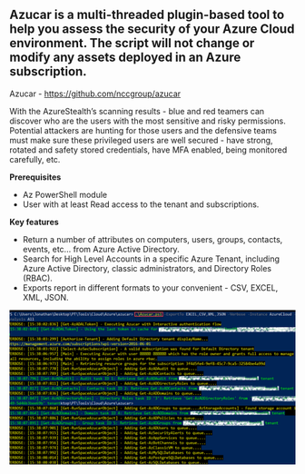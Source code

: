
## Azucar is a multi-threaded plugin-based tool to help you assess the security of your Azure Cloud environment. The script will not change or modify any assets deployed in an Azure subscription.

Azucar - https://github.com/nccgroup/azucar

With the AzureStealth’s scanning results - blue and red teamers can discover who are the users with the most sensitive and risky permissions.
Potential attackers are hunting for those users and the defensive teams must make sure these privileged users are well secured - have strong, rotated and safety stored credentials, have MFA enabled, being monitored carefully, etc.

**Prerequisites** 
* Az PowerShell module
* User with at least Read access to the tenant and subscriptions.

**Key features**
* Return a number of attributes on computers, users, groups, contacts, events, etc... from Azure Active Directory.
* Search for High Level Accounts in a specific Azure Tenant, including Azure Active Directory, classic administrators, and Directory Roles (RBAC).
* Exports report in different formats to your convenient - CSV, EXCEL, XML, JSON.




![Import Module](https://github.com/JonathanScheinert/Cloud_PT_Tools/blob/main/Azure/Screenshots/Azucar_1.png)



